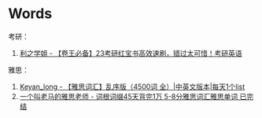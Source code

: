 # Words


考研：


1. [利之学姐 - 【卷王必备】23考研红宝书高效速刷，错过太可惜！考研英语](https://www.bilibili.com/video/BV15R4y1F78N/) 


雅思：

1. [Keyan_long - 【雅思词汇】乱序版（4500词 全）|中英文版本|每天1个list](https://www.bilibili.com/video/BV1SM4y157Eh/)
2. [一个叫老马的雅思老师 - 词根词缀45天背完1万 5-8分雅思词汇雅思单词 已完结](https://www.bilibili.com/video/BV1sA411Y7UJ/) 


